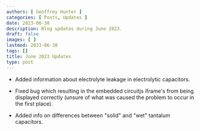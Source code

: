 ```yaml
---
authors: [ Geoffrey Hunter ]
categories: [ Posts, Updates ]
date: 2023-06-30
description: Blog updates during June 2023.
draft: false
images: [ ]
lastmod: 2023-06-30
tags: []
title: June 2023 Updates
type: post
---
```


* Added information about electrolyte leakage in electrolytic capacitors.

* Fixed bug which resulting in the embedded circuitjs iframe's from being displayed correctly (unsure of what was caused the problem to occur in the first place).

* Added info on differences between "solid" and "wet" tantalum capacitors.
